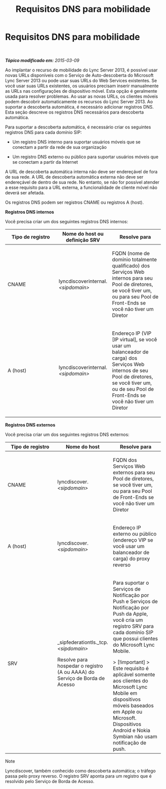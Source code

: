 ﻿---
title: Requisitos DNS para mobilidade
TOCTitle: Requisitos DNS para mobilidade
ms:assetid: df6962bc-2a16-440e-a333-022ebd14f957
ms:mtpsurl: https://technet.microsoft.com/pt-br/library/Hh690040(v=OCS.15)
ms:contentKeyID: 49308346
ms.date: 05/19/2016
mtps_version: v=OCS.15
ms.translationtype: HT
---

# Requisitos DNS para mobilidade

 

_**Tópico modificado em:** 2015-03-09_

Ao implantar o recurso de mobilidade do Lync Server 2013, é possível usar novas URLs disponíveis com o Serviço de Auto-descoberta do Microsoft Lync Server 2013 ou pode usar suas URLs do Web Services existentes. Se você usar suas URLs existentes, os usuários precisam inserir manualmente as URLs nas configurações de dispositivo móvel. Esta opção é geralmente usada para resolver problemas. Ao usar as novas URLs, os clientes móveis podem descobrir automaticamente os recursos do Lync Server 2013. Ao suportar a descoberta automática, é necessário adicionar registros DNS. Esta seção descreve os registros DNS necessários para descoberta automática.

Para suportar a descoberta automática, é necessário criar os seguintes registros DNS para cada domínio SIP:

  - Um registro DNS interno para suportar usuários móveis que se conectam a partir da rede de sua organização

  - Um registro DNS externo ou público para suportar usuários móveis que se conectam a partir da Internet

A URL de descoberta automática interna não deve ser endereçável de fora de sua rede. A URL de descoberta automática externa não deve ser endereçável de dentro de sua rede. No entanto, se não for possível atender a esse requisito para a URL externa, a funcionalidade de cliente móvel não deverá ser afetada.

Os registros DNS podem ser registros CNAME ou registros A (host).

**Registros DNS internos**

Você precisa criar um dos seguintes registros DNS internos:


<table>
<colgroup>
<col style="width: 33%" />
<col style="width: 33%" />
<col style="width: 33%" />
</colgroup>
<thead>
<tr class="header">
<th>Tipo de registro</th>
<th>Nome do host ou definição SRV</th>
<th>Resolve para</th>
</tr>
</thead>
<tbody>
<tr class="odd">
<td><p>CNAME</p></td>
<td><p>lyncdiscoverinternal.<em>&lt;sipdomain&gt;</em></p></td>
<td><p>FQDN (nome de domínio totalmente qualificado) dos Serviços Web internos para seu Pool de diretores, se você tiver um, ou para seu Pool de Front-Ends se você não tiver um Diretor</p></td>
</tr>
<tr class="even">
<td><p>A (host)</p></td>
<td><p>lyncdiscoverinternal.<em>&lt;sipdomain&gt;</em></p></td>
<td><p>Endereço IP (VIP [IP virtual], se você usar um balanceador de carga) dos Serviços Web internos de seu Pool de diretores, se você tiver um, ou de seu Pool de Front-Ends se você não tiver um Diretor</p></td>
</tr>
</tbody>
</table>


**Registros DNS externos**

Você precisa criar um dos seguintes registros DNS externos:


<table>
<colgroup>
<col style="width: 33%" />
<col style="width: 33%" />
<col style="width: 33%" />
</colgroup>
<thead>
<tr class="header">
<th>Tipo de registro</th>
<th>Nome do host</th>
<th>Resolve para</th>
</tr>
</thead>
<tbody>
<tr class="odd">
<td><p>CNAME</p></td>
<td><p>lyncdiscover. <em>&lt;sipdomain&gt;</em></p></td>
<td><p>FQDN dos Serviços Web externos para seu Pool de diretores, se você tiver um, ou para seu Pool de Front-Ends se você não tiver um Diretor</p></td>
</tr>
<tr class="even">
<td><p>A (host)</p></td>
<td><p>lyncdiscover. <em>&lt;sipdomain&gt;</em></p></td>
<td><p>Endereço IP externo ou público (endereço VIP se você usar um balanceador de carga) do proxy reverso</p></td>
</tr>
<tr class="odd">
<td><p>SRV</p></td>
<td><p>_sipfederationtls._tcp. <em>&lt;sipdomain&gt;</em></p>
<p>Resolve para hospedar o registro (A ou AAAA) do Serviço de Borda de Acesso</p></td>
<td><p>Para suportar o Serviços de Notificação por Push e Serviços de Notificação por Push da Apple, você cria um registro SRV para cada domínio SIP que possui clientes do Microsoft Lync Mobile.</p>
<div class="alert">
> [!important]  
> Este requisito é aplicável somente aos clientes do Microsoft Lync Mobile em dispositivos móveis baseados em Apple ou Microsoft. Dispositivos Android e Nokia Symbian não usam notificação de push.
</div></td>
</tr>
</tbody>
</table>


> [!note]  
> Lyncdiscover, também conhecido como descoberta automática; o tráfego passa pelo proxy reverso. O registro SRV aponta para um registro que é resolvido pelo Serviço de Borda de Acesso.
